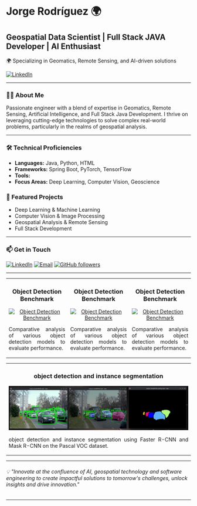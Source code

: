 # Jorge Rodríguez 🌍

## Geospatial Data Scientist | Full Stack JAVA Developer | AI Enthusiast

🌍 Specializing in Geomatics, Remote Sensing, and AI-driven solutions

[![LinkedIn](https://img.shields.io/badge/LinkedIn-0077B5?style=for-the-badge&logo=linkedin&logoColor=white)](https://www.linkedin.com/in/jrodrigueze/)

---

### 👨‍💻 About Me

Passionate engineer with a blend of expertise in Geomatics, Remote Sensing, Artificial Intelligence, and Full Stack Java Development. I thrive on leveraging cutting-edge technologies to solve complex real-world problems, particularly in the realms of geospatial analysis.

---

### 🛠️ Technical Proficiencies

- **Languages:** Java, Python, HTML
- **Frameworks:** Spring Boot, PyTorch, TensorFlow
- **Tools:** 
- **Focus Areas:** Deep Learning, Computer Vision, Geoscience

### 🚀 Featured Projects

- Deep Learning & Machine Learning
- Computer Vision & Image Processing
- Geospatial Analysis & Remote Sensing
- Full Stack Development

---

### 📫 Get in Touch

[![LinkedIn](https://img.shields.io/badge/LinkedIn-0077B5?style=for-the-badge&logo=linkedin&logoColor=white)](https://www.linkedin.com/in/jrodrigueze/)
[![Email](https://img.shields.io/badge/Email-D14836?style=for-the-badge&logo=gmail&logoColor=white)](mailto:jrodrigueze.info@gmail.com)
[![GitHub followers](https://img.shields.io/github/followers/georaiser?style=social)](https://github.com/georaiser)

---
<table align="center">
  <tr>
    <td align="center" width="30%">
      <h3>Object Detection Benchmark</h3>
      <a href="https://github.com/georaiser/16_ObjectDetectionBenchmark" target="_blank">
        <img src="https://github.com/georaiser/16_ObjectDetectionBenchmark/blob/master/Video1_yolo11m.gif?raw=true" width="100%" alt="Object Detection Benchmark">
      </a>
      <p align="justify">
        Comparative analysis of various object detection models to evaluate performance.
      </p>
    </td>
    <td align="center" width="30%">
      <h3>Object Detection Benchmark</h3>
      <a href="https://github.com/georaiser/16_ObjectDetectionBenchmark" target="_blank">
        <img src="https://github.com/georaiser/16_ObjectDetectionBenchmark/blob/master/Video1_yolo11m.gif?raw=true" width="100%" alt="Object Detection Benchmark">
      </a>
      <p align="justify">
        Comparative analysis of various object detection models to evaluate performance.
      </p>
    </td>
      <td align="center" width="30%">
      <h3>Object Detection Benchmark</h3>
      <a href="https://github.com/georaiser/16_ObjectDetectionBenchmark" target="_blank">
        <img src="https://github.com/georaiser/16_ObjectDetectionBenchmark/blob/master/comparative_video1.gif?raw=true" width="100%" alt="Object Detection Benchmark">
      </a>
      <p align="justify">
        Comparative analysis of various object detection models to evaluate performance.
      </p>
    </td>
  </tr>
</table>

<table>
  <tr>
    <td align="center" width="100%">
      <h3>object detection and instance segmentation</h3>
      <a href="https://github.com/georaiser/14_VisualObjectRecognition" target="_blank">
        <img src="https://github.com/georaiser/14_VisualObjectRecognition/blob/master/FasterRCNN_MaskRCNN.gif?raw=true" width="100%" alt="Visual Object Recognition">
      </a>
      <p align="justify">
        object detection and instance segmentation using Faster R-CNN and Mask R-CNN on the Pascal VOC dataset.
      </p>
    </td>
  </tr>
</table>

---
###### 💡 "Innovate at the confluence of AI, geospatial technology and software engineering to create impactful solutions to tomorrow's challenges, unlock insights and drive innovation."
---
